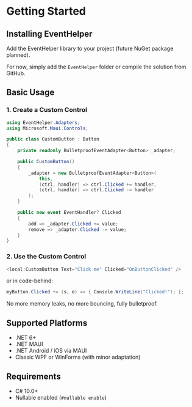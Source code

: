 # Getting Started

## Installing EventHelper

Add the EventHelper library to your project (future NuGet package planned).

For now, simply add the `EventHelper` folder or compile the solution from GitHub.

## Basic Usage

### 1. Create a Custom Control

```csharp
using EventHelper.Adapters;
using Microsoft.Maui.Controls;

public class CustomButton : Button
{
    private readonly BulletproofEventAdapter<Button> _adapter;

    public CustomButton()
    {
        _adapter = new BulletproofEventAdapter<Button>(
            this,
            (ctrl, handler) => ctrl.Clicked += handler,
            (ctrl, handler) => ctrl.Clicked -= handler
        );
    }

    public new event EventHandler? Clicked
    {
        add => _adapter.Clicked += value;
        remove => _adapter.Clicked -= value;
    }
}
```

### 2. Use the Custom Control

```csharp
<local:CustomButton Text="Click me" Clicked="OnButtonClicked" />
```

or in code-behind:

```csharp
myButton.Clicked += (s, e) => { Console.WriteLine("Clicked!"); };
```

No more memory leaks, no more bouncing, fully bulletproof.

## Supported Platforms

- .NET 6+
- .NET MAUI
- .NET Android / iOS via MAUI
- Classic WPF or WinForms (with minor adaptation)

## Requirements

- C# 10.0+
- Nullable enabled (`#nullable enable`)
